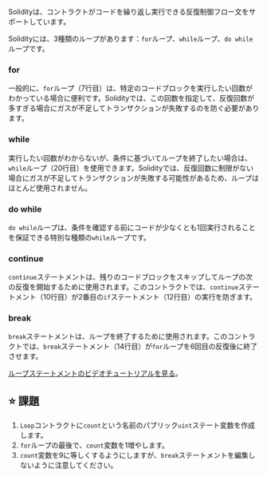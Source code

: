 Solidityは、コントラクトがコードを繰り返し実行できる反復制御フロー文をサポートしています。

Solidityには、3種類のループがあります：`for`ループ、`while`ループ、`do while`ループです。

### for
一般的に、`for`ループ（7行目）は、特定のコードブロックを実行したい回数がわかっている場合に便利です。Solidityでは、この回数を指定して、反復回数が多すぎる場合にガスが不足してトランザクションが失敗するのを防ぐ必要があります。

### while
実行したい回数がわからないが、条件に基づいてループを終了したい場合は、`while`ループ（20行目）を使用できます。Solidityでは、反復回数に制限がない場合にガスが不足してトランザクションが失敗する可能性があるため、ループはほとんど使用されません。

### do while
`do while`ループは、条件を確認する前にコードが少なくとも1回実行されることを保証できる特別な種類の`while`ループです。

### continue
`continue`ステートメントは、残りのコードブロックをスキップしてループの次の反復を開始するために使用されます。このコントラクトでは、`continue`ステートメント（10行目）が2番目の`if`ステートメント（12行目）の実行を防ぎます。

### break
`break`ステートメントは、ループを終了するために使用されます。このコントラクトでは、`break`ステートメント（14行目）が`for`ループを6回目の反復後に終了させます。

<a href="https://www.youtube.com/watch?v=SB705OK3bUg" target="_blank">ループステートメントのビデオチュートリアルを見る</a>。

## ⭐️ 課題
1. `Loop`コントラクトに`count`という名前のパブリック`uint`ステート変数を作成します。
2. `for`ループの最後で、`count`変数を1増やします。
3. `count`変数を9に等しくするようにしますが、`break`ステートメントを編集しないように注意してください。